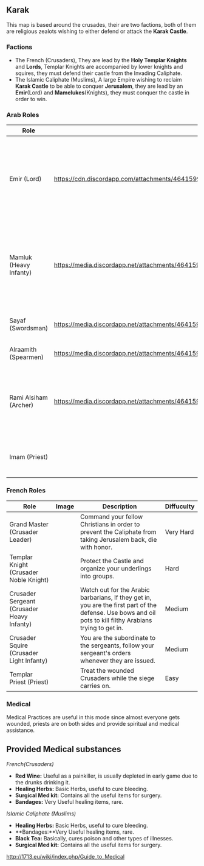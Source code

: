 ## Karak

This map is based around the crusades, their are two factions, both of
them are religious zealots wishing to either defend or attack the
**Karak Castle**.

### Factions

  - The French (Crusaders), They are lead by the **Holy Templar
    Knights** and **Lords**, Templar Knights are accompanied by lower
    knights and squires, they must defend their castle from the Invading
    Caliphate.
  - The Islamic Caliphate (Muslims), A large Empire wishing to reclaim
    **Karak Castle** to be able to conquer **Jerusalem**, they are lead
    by an **Emir**(Lord) and **Mamelukes**(Knights), they must conquer
    the castle in order to win.

### Arab Roles

| Role                   | Image                                                                                            | Description                                                                                         | Diffuculty |
| ---------------------- | ------------------------------------------------------------------------------------------------ | --------------------------------------------------------------------------------------------------- | ---------- |
| Emir (Lord)            | <https://cdn.discordapp.com/attachments/464159913342402560/540084529239425043/Arab_Lord.png">     | Command your army in reclaiming the castle of Karak from the Invaders, you may need to strategize.  | Very Hard  |
| Mamluk (Heavy Infanty) | <https://media.discordapp.net/attachments/464159913342402560/540084572063399946/Arab_Dude.png">   | Protect the Lord, You are a slave who has been placed in the army by your lord, do not disobey him. | Hard       |
| Sayaf (Swordsman)      | <https://media.discordapp.net/attachments/464159913342402560/540084644217880595/Arab_Dude_2.png"> | Kill Infidels, listen to your Lord's orders.                                                        | Medium     |
| Alraamith (Spearmen)   | <https://media.discordapp.net/attachments/464159913342402560/540084711532265492/Arab_dude_3.png"> | Kill Infidels, listen to your Lord.                                                                 | Medium     |
| Rami Alsiham (Archer)  | <https://media.discordapp.net/attachments/464159913342402560/540084753718706187/Arab_dude_4.png"> | Arm the Catapults, Kill Infidels with Catapults, don't let them get inside the base.                | Easy       |
| Imam (Priest)          |                                                                                                  | Treat the wounded men of your caliphate.                                                            | Medium     |

### French Roles

| Role                                       | Image | Description                                                                                                                                                 | Diffuculty |
| ------------------------------------------ | ----- | ----------------------------------------------------------------------------------------------------------------------------------------------------------- | ---------- |
| Grand Master (Crusader Leader)             |       | Command your fellow Christians in order to prevent the Caliphate from taking Jerusalem back, die with honor.                                                | Very Hard  |
| Templar Knight (Crusader Noble Knight)     |       | Protect the Castle and organize your underlings into groups.                                                                                                | Hard       |
| Crusader Sergeant (Crusader Heavy Infanty) |       | Watch out for the Arabic barbarians, If they get in, you are the first part of the defense. Use bows and oil pots to kill filthy Arabians trying to get in. | Medium     |
| Crusader Squire (Crusader Light Infanty)   |       | You are the subordinate to the sergeants, follow your sergeant's orders whenever they are issued.                                                           | Medium     |
| Templar Priest (Priest)                    |       | Treat the wounded Crusaders while the siege carries on.                                                                                                     | Easy       |

### Medical

Medical Practices are useful in this mode since almost everyone gets
wounded, priests are on both sides and provide spiritual and medical
assistance.

## Provided Medical substances

*French(Crusaders)*

  - **Red Wine:** Useful as a painkiller, is usually depleted in early
    game due to the drunks drinking it.
  - **Healing Herbs:** Basic Herbs, useful to cure bleeding.
  - **Surgical Med kit:** Contains all the useful items for surgery.
  - **Bandages:** Very Useful healing items, rare.

*Islamic Caliphate (Muslims)*

  - **Healing Herbs:** Basic Herbs, useful to cure bleeding.
  - **Bandages:**Very Useful healing items, rare.
  - **Black Tea:** Basically, cures poison and other types of illnesses.
  - **Surgical Med kit:** Contains all the useful items for surgery.

<http://1713.eu/wiki/index.php/Guide_to_Medical>